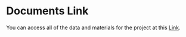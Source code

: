 # Documents Link
You can access all of the data and materials for the project at this [Link](https://drive.google.com/drive/folders/1yCrusoOl-wzqEZFUUOfE9oRu2wYkj85-?usp=sharing).

